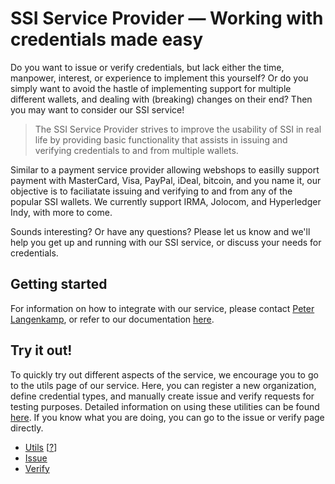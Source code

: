 # SSI Service Provider — Working with credentials made easy
Do you want to issue or verify credentials, but lack either the time, manpower, interest, or experience to implement this yourself? Or do you simply want to avoid the hastle of implementing support for multiple different wallets, and dealing with (breaking) changes on their end? Then you may want to consider our SSI service!

> The SSI Service Provider strives to improve the usability of SSI in real life by providing basic functionality that assists in issuing and verifying credentials to and from multiple wallets.

Similar to a payment service provider allowing webshops to easilly support payment with MasterCard, Visa, PayPal, iDeal, bitcoin, and you name it, our objective is to faciliatate issuing and verifying to and from any of the popular SSI wallets. We currently support IRMA, Jolocom, and Hyperledger Indy, with more to come.

Sounds interesting? Or have any questions? Please let us know and we'll help you get up and running with our SSI service, or discuss your needs for credentials.

## Getting started
For information on how to integrate with our service, please contact [Peter Langenkamp](mailto:peter.langenkamp@tno.nl&cc=michiel.stornebrink@tno.nl), or refer to our documentation [here](./documentation.md).

## Try it out!
To quickly try out different aspects of the service, we encourage you to go to the utils page of our service. Here, you can register a new organization, define credential types, and manually create issue and verify requests for testing purposes. Detailed information on using these utilities can be found [here](./service-instructions/utils-overview.md). If you know what you are doing, you can go to the issue or verify page directly.

- [Utils](https://service.essif-lab-ssi.dev.grnet.gr/utils) [[?](./service-instructions/utils-overview.md)]
- [Issue](https://service.essif-lab-ssi.dev.grnet.gr/issue/someToken)
- [Verify](https://service.essif-lab-ssi.dev.grnet.gr/verify/someToken)